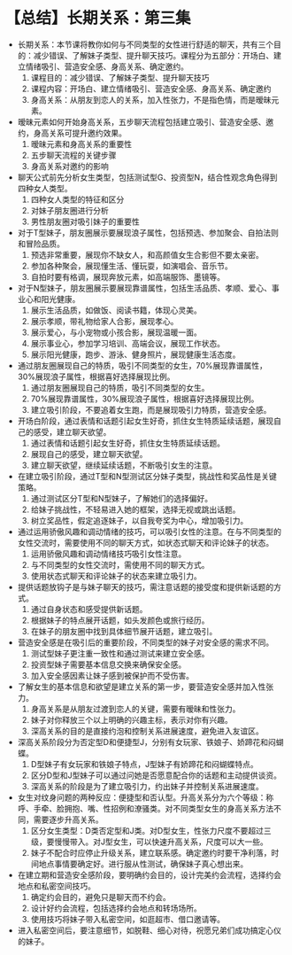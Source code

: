 # 【总结】长期关系：第三集

-   长期关系：本节课将教你如何与不同类型的女性进行舒适的聊天，共有三个目的：减少错误、了解妹子类型、提升聊天技巧。课程分为五部分：开场白、建立情绪吸引、营造安全感、身高关系、确定邀约。
    1.  课程目的：减少错误、了解妹子类型、提升聊天技巧
    2.  课程内容：开场白、建立情绪吸引、营造安全感、身高关系、确定邀约
    3.  身高关系：从朋友到恋人的关系，加入性张力，不是指色情，而是暧昧元素。
-   暧昧元素如何开始身高关系，五步聊天流程包括建立吸引、营造安全感、邀约，身高关系可提升邀约效果。
    1.  暧昧元素和身高关系的重要性
    2.  五步聊天流程的关键步骤
    3.  身高关系对邀约的影响
-   聊天公式前先分析女生类型，包括测试型G、投资型N，结合性观念角色得到四种女人类型。
    1.  四种女人类型的特征和区分
    2.  对妹子朋友圈进行分析
    3.  男性朋友圈对吸引妹子的重要性
-   对于T型妹子，朋友圈展示要展现浪子属性，包括预选、参加聚会、自拍法则和冒险品质。
    1.  预选非常重要，展现你不缺女人，和高颜值女生合影但不要太亲密。
    2.  参加各种聚会，展现懂生活、懂玩耍，如演唱会、音乐节。
    3.  自拍时要有格调，展现奔放元素，如高端服饰、墨镜等。
-   对于N型妹子，朋友圈展示要展现靠谱属性，包括生活品质、孝顺、爱心、事业心和阳光健康。
    1.  展示生活品质，如做饭、阅读书籍，体现心灵美。
    2.  展示孝顺，带礼物给家人合影，展现孝心。
    3.  展示爱心，与小宠物或小孩合影，展现温暖一面。
    4.  展示事业心，参加学习培训、高端会议，展现工作状态。
    5.  展示阳光健康，跑步、游泳、健身照片，展现健康生活态度。
-   通过朋友圈展现自己的特质，吸引不同类型的女生，70%展现靠谱属性，30%展现浪子属性，根据喜好选择展现比例。
    1.  通过朋友圈展现自己的特质，吸引不同类型的女生。
    2.  70%展现靠谱属性，30%展现浪子属性，根据喜好选择展现比例。
    3.  建立吸引阶段，不要追着女生跑，而是展现吸引力特质，营造安全感。
-   开场白阶段，通过表情和话题引起女生好奇，抓住女生特质延续话题，展现自己的感受，建立聊天欲望。
    1.  通过表情和话题引起女生好奇，抓住女生特质延续话题。
    2.  展现自己的感受，建立聊天欲望。
    3.  建立聊天欲望，继续延续话题，不断吸引女生的注意。
-   在建立吸引阶段，通过T型和N型测试区分妹子类型，挑战性和奖品性是关键策略。
    1.  通过测试区分T型和N型妹子，了解她们的选择偏好。
    2.  给妹子挑战性，不轻易进入她的框架，选择无视或跳出话题。
    3.  树立奖品性，假定追逐妹子，以自我夸奖为中心，增加吸引力。
-   通过运用骄傲风趣和调动情绪的技巧，可以吸引女性的注意。在与不同类型的女性交流时，需要使用不同的聊天方式，如状态式聊天和评论妹子的状态。
    1.  运用骄傲风趣和调动情绪技巧吸引女性注意。
    2.  与不同类型的女性交流时，需使用不同的聊天方式。
    3.  使用状态式聊天和评论妹子的状态来建立吸引力。
-   提供话题放钩子是与妹子聊天的技巧，需注意话题的接受度和提供新话题的方式。
    1.  通过自身状态和感受提供新话题。
    2.  根据妹子的特点展开话题，如头发颜色或旅行经历。
    3.  在妹子的朋友圈中找到具体细节展开话题，建立吸引。
-   营造安全感是在吸引后的重要阶段，不同类型的妹子对安全感的需求不同。
    1.  测试型妹子更注重一致性和通过测试来建立安全感。
    2.  投资型妹子需要基本信息交换来确保安全感。
    3.  加入安全感因素让妹子感到被保护而不受伤害。
-   了解女生的基本信息和欲望是建立关系的第一步，要营造安全感并加入性张力。
    1.  身高关系是从朋友过渡到恋人的关键，需要有暧昧和性张力。
    2.  妹子对你释放三个以上明确的兴趣主标，表示对你有兴趣。
    3.  深高关系的目的是直接约泡和控制关系进展速度，避免进入友谊区。
-   深高关系阶段分为否定型D和便捷型J，分别有女玩家、铁娘子、娇蹄花和闷蝴蝶。
    1.  D型妹子有女玩家和铁娘子特点，J型妹子有娇蹄花和闷蝴蝶特点。
    2.  区分D型和J型妹子可以通过问她是否愿意配合你的话题和主动提供谈资。
    3.  深高关系的阶段是为了建立吸引力，约出妹子并控制关系进展速度。
-   女生对纹身问题的两种反应：便捷型和否认型。升高关系分为六个等级：称呼、手牵、脸拥抱、嘴、性招例和潦骚类。对不同类型女生的身高关系方法不同，需要逐步升高关系。
    1.  区分女生类型：D类否定型和J类。对D型女生，性张力尺度不要超过三级，要慢慢带入。对J型女生，可以快速升高关系，尺度可以大一些。
    2.  妹子不配合时应停止升级关系，建立联系感。确定邀约时要干净利落，时间地点事情要确定好。进行服从性测试，确保妹子真心想出来。
-   在建立期和营造安全感阶段，要明确约会目的，设计完美约会流程，选择约会地点和私密空间技巧。
    1.  确定约会目的，避免只是聊天而不约会。
    2.  设计好约会流程，包括选择约会地点和转场场所。
    3.  使用技巧将妹子带入私密空间，如逛超市、借口邀请等。
-   进入私密空间后，要注意细节，如脱鞋、细心对待，祝愿兄弟们成功搞定心仪的妹子。